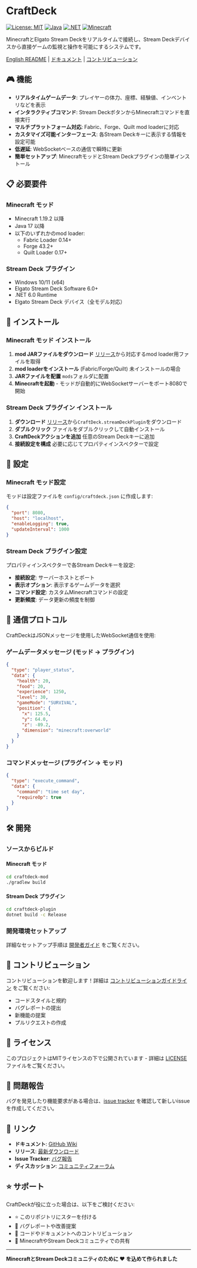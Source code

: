 # CraftDeck

[![License: MIT](https://img.shields.io/badge/License-MIT-yellow.svg)](https://opensource.org/licenses/MIT)
[![Java](https://img.shields.io/badge/Java-17+-orange.svg)](https://www.oracle.com/java/)
[![.NET](https://img.shields.io/badge/.NET-6.0+-purple.svg)](https://dotnet.microsoft.com/)
[![Minecraft](https://img.shields.io/badge/Minecraft-1.19+-green.svg)](https://minecraft.net/)

MinecraftとElgato Stream Deckをリアルタイムで接続し、Stream Deckデバイスから直接ゲームの監視と操作を可能にするシステムです。

[English README](README.md) | [ドキュメント](../../wiki) | [コントリビューション](CONTRIBUTING.md)

## 🎮 機能

- **リアルタイムゲームデータ**: プレイヤーの体力、座標、経験値、インベントリなどを表示
- **インタラクティブコマンド**: Stream DeckボタンからMinecraftコマンドを直接実行
- **マルチプラットフォーム対応**: Fabric、Forge、Quilt mod loaderに対応
- **カスタマイズ可能インターフェース**: 各Stream Deckキーに表示する情報を設定可能
- **低遅延**: WebSocketベースの通信で瞬時に更新
- **簡単セットアップ**: MinecraftモッドとStream Deckプラグインの簡単インストール

## 📋 必要要件

### Minecraft モッド
- Minecraft 1.19.2 以降
- Java 17 以降
- 以下のいずれかのmod loader:
  - Fabric Loader 0.14+
  - Forge 43.2+
  - Quilt Loader 0.17+

### Stream Deck プラグイン
- Windows 10/11 (x64)
- Elgato Stream Deck Software 6.0+
- .NET 6.0 Runtime
- Elgato Stream Deck デバイス（全モデル対応）

## 🚀 インストール

### Minecraft モッド インストール

1. **mod JARファイルをダウンロード** [リリース](../../releases)から対応するmod loader用ファイルを取得
2. **mod loaderをインストール** (Fabric/Forge/Quilt) 未インストールの場合
3. **JARファイルを配置** `mods`フォルダに配置
4. **Minecraftを起動** - モッドが自動的にWebSocketサーバーをポート8080で開始

### Stream Deck プラグイン インストール

1. **ダウンロード** [リリース](../../releases)から`CraftDeck.streamDeckPlugin`をダウンロード
2. **ダブルクリック** ファイルをダブルクリックして自動インストール
3. **CraftDeckアクションを追加** 任意のStream Deckキーに追加
4. **接続設定を構成** 必要に応じてプロパティインスペクターで設定

## 🔧 設定

### Minecraft モッド設定
モッドは設定ファイルを `config/craftdeck.json` に作成します:

```json
{
  "port": 8080,
  "host": "localhost",
  "enableLogging": true,
  "updateInterval": 1000
}
```

### Stream Deck プラグイン設定
プロパティインスペクターで各Stream Deckキーを設定:

- **接続設定**: サーバーホストとポート
- **表示オプション**: 表示するゲームデータを選択
- **コマンド設定**: カスタムMinecraftコマンドの設定
- **更新頻度**: データ更新の頻度を制御

## 📡 通信プロトコル

CraftDeckはJSONメッセージを使用したWebSocket通信を使用:

### ゲームデータメッセージ (モッド → プラグイン)
```json
{
  "type": "player_status",
  "data": {
    "health": 20,
    "food": 20,
    "experience": 1250,
    "level": 30,
    "gameMode": "SURVIVAL",
    "position": {
      "x": 125.5,
      "y": 64.0,
      "z": -89.2,
      "dimension": "minecraft:overworld"
    }
  }
}
```

### コマンドメッセージ (プラグイン → モッド)
```json
{
  "type": "execute_command",
  "data": {
    "command": "time set day",
    "requireOp": true
  }
}
```

## 🛠️ 開発

### ソースからビルド

#### Minecraft モッド
```bash
cd craftdeck-mod
./gradlew build
```

#### Stream Deck プラグイン
```bash
cd craftdeck-plugin
dotnet build -c Release
```

### 開発環境セットアップ
詳細なセットアップ手順は [開発者ガイド](../../wiki/Developer-Guide) をご覧ください。

## 🤝 コントリビューション

コントリビューションを歓迎します！詳細は [コントリビューションガイドライン](CONTRIBUTING.md) をご覧ください:

- コードスタイルと規約
- バグレポートの提出
- 新機能の提案
- プルリクエストの作成

## 📄 ライセンス

このプロジェクトはMITライセンスの下で公開されています - 詳細は [LICENSE](LICENSE) ファイルをご覧ください。

## 🐛 問題報告

バグを発見したり機能要求がある場合は、[issue tracker](../../issues) を確認して新しいissueを作成してください。

## 🔗 リンク

- **ドキュメント**: [GitHub Wiki](../../wiki)
- **リリース**: [最新ダウンロード](../../releases)
- **Issue Tracker**: [バグ報告](../../issues)
- **ディスカッション**: [コミュニティフォーラム](../../discussions)

## ⭐ サポート

CraftDeckが役に立った場合は、以下をご検討ください:
- ⭐ このリポジトリにスターを付ける
- 🐛 バグレポートや改善提案
- 🤝 コードやドキュメントへのコントリビューション
- 💬 MinecraftやStream Deckコミュニティでの共有

---

**MinecraftとStream Deckコミュニティのために ❤️ を込めて作られました**